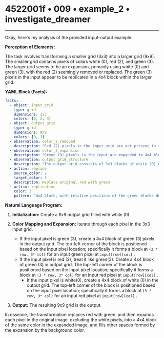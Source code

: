 # 4522001f • 009 • example_2 • investigate_dreamer

---
Okay, here's my analysis of the provided input-output example:

**Perception of Elements:**

The task involves transforming a smaller grid (3x3) into a larger grid (9x9). The smaller grid contains pixels of colors white (0), red (2), and green (3).  The larger grid seems to be an expansion, primarily using white (0) and green (3), with the red (2) seemingly removed or replaced. The green (3) pixels in the input appear to be replicated in a 4x4 block within the larger grid.

**YAML Block (Facts):**



```yaml
facts:
  - object: input_grid
    type: grid
    dimensions: 3x3
    colors: [0, 2, 3]
  - object: output_grid
    type: grid
    dimensions: 9x9
    colors: [0, 3]
  - observation: color_2_removed
    description: "Red (2) pixels in the input grid are not present in the output grid."
  - observation: color_3_expansion
    description: "Green (3) pixels in the input are expanded to 4x4 blocks in the output."
  - observation: output_grid_structure
    description: "The output grid consists of 3x3 blocks of white (0) or a single color based on a pixel from input grid."
  - action: replace
    source_color: 2
    target_color: 3
    description: Replace original red with green
  - action: replication
    color: 3
    pattern: "4x4 block, with relative positions of the green blocks determined from relative positions of the input"
```



**Natural Language Program:**

1. **Initialization:** Create a 9x9 output grid filled with white (0).

2. **Color Mapping and Expansion:** Iterate through each pixel in the 3x3 input grid.
   - If the input pixel is green (3), create a 4x4 block of green (3) pixels in the output grid. The top-left corner of the block is positioned based on the input pixel location; specifically it forms a block at `(3 * row, 3* col)` for an input green pixel at `input[row][col]` .
   - If the input pixel is red (2), treat it like green(3). Create a 4x4 block of green (3) in output grid. The top-left corner of the block is positioned based on the input pixel location; specifically it forms a block at `(3 * row, 3* col)` for an input red pixel at `input[row][col]` .
     - If the input pixel is white(0), create a 4x4 block of white (0) in the output grid.  The top-left corner of the block is positioned based on the input pixel location; specifically it forms a block at `(3 * row, 3* col)` for an input red pixel at `input[row][col]` .

3.  **Output:** The resulting 9x9 grid is the output.

In essence, the transformation replaces red with green, and then expands each pixel in the original image, excluding the white pixels, into a 4x4 block of the same color in the expanded image, and fills other spaces formed by the expansion by the background color.


